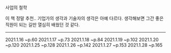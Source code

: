 사업의 철학

이 책 정말 추천.. 
기업가의 생각과 기술자의 생각은 아예 다르다. 생각해보면 그간 좋은 직원이 되는 길만 열심히 배웠던 것 같다.


---
2021.1.16 ~p.60
2021.1.17 ~p.73
2021.1.18 ~p.84
2021.1.19 ~p.102
2021.1.20 ~p.120
2021.1.25 ~p.128
2021.1.26 ~p.142
2021.1.27 ~p.153
2021.1.28 ~p.165